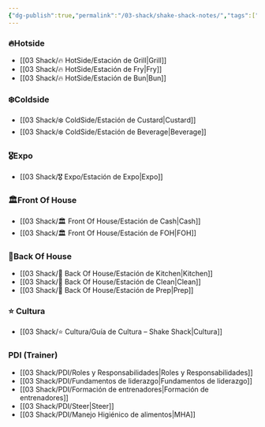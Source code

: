 ```yaml
---
{"dg-publish":true,"permalink":"/03-shack/shake-shack-notes/","tags":["gardenEntry"]}
---
```


### 🔥Hotside
- [[03 Shack/🔥 HotSide/Estación de Grill\|Grill]]
- [[03 Shack/🔥 HotSide/Estación de Fry\|Fry]]
- [[03 Shack/🔥 HotSide/Estación de Bun\|Bun]] 
### ❄️Coldside
- [[03 Shack/❄️ ColdSide/Estación de Custard\|Custard]]
- [[03 Shack/❄️ ColdSide/Estación de Beverage\|Beverage]]
### 🎖️Expo
- [[03 Shack/🎖️ Expo/Estación de Expo\|Expo]]
### 🏛️Front Of House
- [[03 Shack/🏛️ Front Of House/Estación de Cash\|Cash]]
- [[03 Shack/🏛️ Front Of House/Estación de FOH\|FOH]]
### 🔪Back Of House
- [[03 Shack/🔪 Back Of House/Estación de Kitchen\|Kitchen]]
- [[03 Shack/🔪 Back Of House/Estación de Clean\|Clean]]
- [[03 Shack/🔪 Back Of House/Estación de Prep\|Prep]]
### ⭐ Cultura
- [[03 Shack/⭐ Cultura/Guía de Cultura – Shake Shack\|Cultura]]
### PDI (Trainer)
- [[03 Shack/PDI/Roles y Responsabilidades\|Roles y Responsabilidades]]
- [[03 Shack/PDI/Fundamentos de liderazgo\|Fundamentos de liderazgo]]
- [[03 Shack/PDI/Formación de entrenadores\|Formación de entrenadores]]
- [[03 Shack/PDI/Steer\|Steer]]
- [[03 Shack/PDI/Manejo Higiénico de alimentos\|MHA]]
